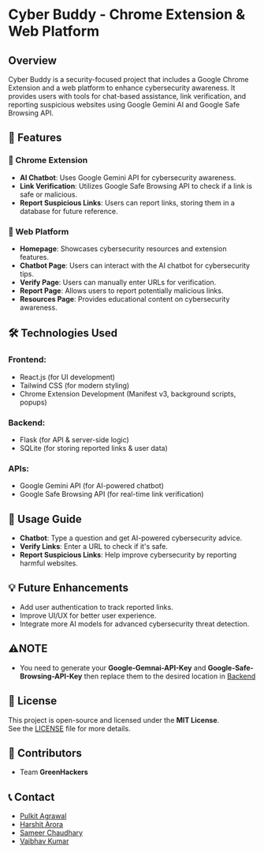 # Cyber Buddy - Chrome Extension & Web Platform

## Overview
Cyber Buddy is a security-focused project that includes a Google Chrome Extension and a web platform to enhance cybersecurity awareness. It provides users with tools for chat-based assistance, link verification, and reporting suspicious websites using Google Gemini AI and Google Safe Browsing API.

## 🚀 Features

### 🔹 Chrome Extension
- **AI Chatbot**: Uses Google Gemini API for cybersecurity awareness.
- **Link Verification**: Utilizes Google Safe Browsing API to check if a link is safe or malicious.
- **Report Suspicious Links**: Users can report links, storing them in a database for future reference.

### 🔹 Web Platform
- **Homepage**: Showcases cybersecurity resources and extension features.
- **Chatbot Page**: Users can interact with the AI chatbot for cybersecurity tips.
- **Verify Page**: Users can manually enter URLs for verification.
- **Report Page**: Allows users to report potentially malicious links.
- **Resources Page**: Provides educational content on cybersecurity awareness.

## 🛠 Technologies Used

### Frontend:
- React.js (for UI development)
- Tailwind CSS (for modern styling)
- Chrome Extension Development (Manifest v3, background scripts, popups)

### Backend:
- Flask (for API & server-side logic)
- SQLite (for storing reported links & user data)

### APIs:
- Google Gemini API (for AI-powered chatbot)
- Google Safe Browsing API (for real-time link verification)

## 📌 Usage Guide
- **Chatbot**: Type a question and get AI-powered cybersecurity advice.
- **Verify Links**: Enter a URL to check if it's safe.
- **Report Suspicious Links**: Help improve cybersecurity by reporting harmful websites.

## 💡 Future Enhancements
- Add user authentication to track reported links.
- Improve UI/UX for better user experience.
- Integrate more AI models for advanced cybersecurity threat detection.

## ⚠NOTE
- You need to generate your **Google-Gemnai-API-Key** and **Google-Safe-Browsing-API-Key** then replace them to the desired location in [Backend](server.py)

## 📄 License
This project is open-source and licensed under the **MIT License**.  
See the [LICENSE](LICENSE) file for more details.

## 👥 Contributors
- Team **GreenHackers**

## 📞 Contact
- [Pulkit Agrawal](https://www.linkedin.com/in/pulkitag13/)
- [Harshit Arora](https://www.linkedin.com/in/harshit10arora/)
- [Sameer Chaudhary](https://www.linkedin.com/in/sameer-chaudhary-3a341027a/)
- [Vaibhav Kumar](www.linkedin.com/in/vaibhav-kumar-87557528a)

